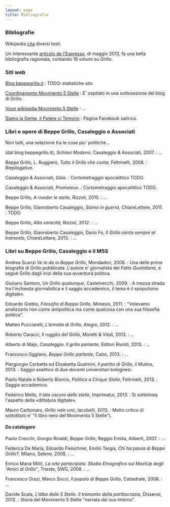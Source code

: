 ```yaml
---
layout: page
title: Bibliografia
---
```



### Bibliografie

Wikipedia [cita](http://it.wikipedia.org/wiki/Movimento_5_Stelle) diversi testi.

Un interessante [articolo de l'Espresso](http://espresso.repubblica.it/palazzo/2013/05/06/news/libri-su-grillo-siamo-a-quota-16-1.53921), di maggio 2013, fa una bella bibliografia ragionata, contando 16 volumi su Grillo.


### Siti web

[Blog beppegrillo.it](http://www.beppegrillo.it)
: TODO: statistiche sito

[Coordinamento Movimento 5 Stelle](http://www.beppegrillo.it/movimento/)
: E' ospitato in una sottosezione del blog di Grillo.

[Voce wikipedia Movimento 5 Stelle](http://it.wikipedia.org/wiki/Movimento_5_Stelle)
: ...

[Siamo la Gente, il Potere ci Temono](https://it-it.facebook.com/SiamoLaGenteIlPotereCiTemono)
: Pagina Facebook satirica.


### Libri e opere di Beppe Grillo, Casaleggio e Associati
Non tutti, una selezione tra le cose piu' politiche...

(dal blog beppegrillo.it), _Schiavi Moderni_, Casaleggio & Associati, 2007.
: ...

Beppe Grillo, L. Ruggiero, _Tutto il Grillo che conta_, Feltrinelli, 2008.
: Riepilogativo.

Casaleggio & Associati, _Gaia_.
: Cortometraggio apocalittico TODO.

Casaleggio & Associati, _Prometeus_.
: Cortometraggio apocalittico TODO.

Beppe Grillo, _A riveder le stelle_, Rizzoli, 2010.
: ...

Beppe Grillo, Gianroberto Casaleggio, _Siamo in guerra_, ChiareLettere, 2011.
: TODO

Beppe Grillo, _Alta voracità_, Rizzoli, 2012.
: ...

Beppe Grillo, Gianroberto Casaleggio, Dario Fo, _Il Grillo canta sempre al tramonto_, ChiareLettere, 2013.
: ...


### Libri su Beppe Grillo, Casaleggio e il M5S

Andrea Scanzi _Ve lo do io Beppe Grillo_, Mondadori, 2008.
: Una delle prime biografie di Grillo pubblicata. L'autore e' giornalista del _Fatto Quotidiano_, e segue Grillo dagli inizi della sua avventura politica.

Giuliano Santoro, _Un Grillo qualunque_, Castelvecchi, 2009.
: A mezza strada tra l'inchiesta giornalistica e il saggio accademico, il tema è il «populismo digitale».

Edoardo Greblo, _Filosofia di Beppe Grillo_, Mimesis, 2011.
: "Volevamo analizzarlo non come antipolitica ma come qualcosa con una sua filosofia politica".

Matteo Pucciarelli, _L'armata di Grillo_, Alegre, 2012.
: ...

Roberto Caracci, _Il ruggito del Grillo_, Moretti & Vitali, 2013.
: ...

Alberto di Majo, _Casaleggio. Il grillo parlante_, Editori Riuniti, 2013.
: ...

Francesco Oggiano, _Beppe Grillo parlante_, Cairo, 2013.
: ...

Piergiorgio Corbetta ed Elisabetta Gualmini, _Il partito di Grillo_, il Mulino, 2013.
: Saggio analitico di due docenti universitari bolognesi.

Paolo Natale e Roberto Biorcio, _Politica a Cinque Stelle_, Feltrinelli, 2013.
: Saggio accademico.

Federico Mello, _Il lato oscuro delle stelle_, Imprimatur, 2013.
: Si sottolinea l'aspetto della «dittatura digitale».

Mauro Carbonaro, _Grillo vale uno_, Iacobelli, 2013.
: Molto critico (il sottotitolo e' "Il libro nero del Movimento 5 Stelle").


#### Da catalogare

Paolo Crecchi, Giorgio Rinaldi, _Beppe Grillo_, Reggio Emilia, Aliberti, 2007.
: ...

Federica De Maria, Edoardo Fleischner, Emilio Targia, _Chi ha paura di Beppe Grillo?_, Milano, Selene, 2008.
: ...

Enrico Maria Milič, _La rete partecipata. Studio Etnografico sui MeetUp degli “Amici di Grillo”_, Trieste, SWG, 2008.
: ...

Francesco Orazi, Marco Socci, _Il popolo di Beppe Grillo_, Cattedrale, 2008.
: ...

Davide Scala, _L'alba delle 5 Stelle. Il tramonto della partitocrazia_, Dissensi, 2012.
: Storia del Movimento 5 Stelle "narrata dal suo interno".


